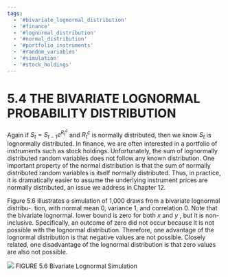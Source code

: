 ```yaml
---
tags:
  - '#bivariate_lognormal_distribution'
  - '#finance'
  - '#lognormal_distribution'
  - '#normal_distribution'
  - '#portfolio_instruments'
  - '#random_variables'
  - '#simulation'
  - '#stock_holdings'
---
```

# 5.4 THE BIVARIATE LOGNORMAL PROBABILITY DISTRIBUTION

Again if $S_{t}=S_{t-1}e^{R_{t}^{c}}$ and $R_{t}^{c}$ is normally distributed, then we know $S_{t}$ is lognormally distributed. In finance, we are often interested in a portfolio of instruments such as stock holdings. Unfortunately, the sum of lognormally distributed random variables does not follow any known distribution. One important property of the normal distribution is that the sum of normally distributed random variables is itself normally distributed. Thus, in practice, it is dramatically easier to assume the underlying instrument prices are normally distributed, an issue we address in Chapter 12.

Figure 5.6 illustrates a simulation of 1,000 draws from a bivariate lognormal distribu-. tion, with normal mean 0, variance 1, and correlation 0. Note that the bivariate lognormal. lower bound is zero for both $x$ and $y$ , but it is non-inclusive. Specifically, an outcome of zero did not occur because it is not possible with the lognormal distribution. Therefore, one advantage of the lognormal distribution is that negative values are not possible. Closely related, one disadvantage of the lognormal distribution is that zero values are also not possible.

![](images/790401a9c4eadb71215e4f5dc64a32acb81f57fea78bfbfc4c8c16d75ca99764.jpg)
FIGURE 5.6 Bivariate Lognormal Simulation
